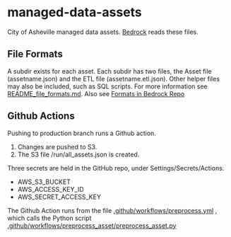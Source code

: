 # managed-data-assets
City of Asheville managed data assets.
[Bedrock](https://github.com/cityofasheville/bedrock2) reads these files.

## File Formats
A subdir exists for each asset. Each subdir has two files, the Asset file (assetname.json) and the ETL file (assetname.etl.json). Other helper files may also be included, such as SQL scripts.
For more information see [README_file_formats.md](https://github.com/cityofasheville/managed-data-assets/blob/production/README_file_formats.md).
Also see [Formats in Bedrock Repo](https://github.com/cityofasheville/bedrock2/blob/production/docs/etl_formats.md)



## Github Actions
Pushing to production branch runs a Github action.

1. Changes are pushed to S3.
1. The S3 file /run/all_assets.json is created.

Three secrets are held in the GitHub repo, under Settings/Secrets/Actions.
- AWS_S3_BUCKET
- AWS_ACCESS_KEY_ID
- AWS_SECRET_ACCESS_KEY

The Github Action runs from the file [.github/workflows/preprocess.yml](https://github.com/cityofasheville/managed-data-assets/blob/production/.github/workflows/preprocess.yml) , 
which calls the Python script [.github/workflows/preprocess_asset/preprocess_asset.py](https://github.com/cityofasheville/managed-data-assets/blob/production/.github/workflows/preprocess_assets/preprocess_assets.py)